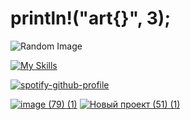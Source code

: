 # println!("art{}", 3);
![Random Image](https://kappa.lol/36TrNe)

[![My Skills](https://skillicons.dev/icons?i=rust,python,bun,vscode)](https://skillicons.dev)

[![spotify-github-profile](https://spotify-github-profile.kittinanx.com/api/view?uid=31dg6qftzlqemjkkptmaplt56xru&cover_image=true&theme=natemoo-re&show_offline=false&background_color=121212&interchange=false&bar_color=53b14f&bar_color_cover=true)](https://spotify-github-profile.kittinanx.com/api/view?uid=31dg6qftzlqemjkkptmaplt56xru&redirect=true)

[![image (79) (1)](https://github.com/user-attachments/assets/8db09572-b1b3-45e1-b9c6-e23580659177)](https://discord.gg/8fKuhxQRRR)
[![Новый проект (51) (1)](https://github.com/user-attachments/assets/d0757a50-82de-4e4c-befa-8b814ce7c7e9)](https://www.youtube.com/@buildersc_production)
